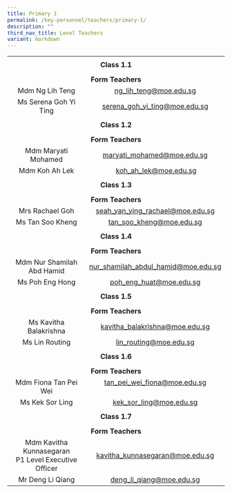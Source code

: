 ```yaml
---
title: Primary 1
permalink: /key-personnel/teachers/primary-1/
description: ""
third_nav_title: Level Teachers
variant: markdown
---
```

<table cellspacing="0" width="100%" border="0" style="margin-left: auto; margin-right: auto;">
<tbody>
<tr>
<td height="41" colspan="2" style="text-align: center;"><strong>Class 1.1</strong></td>
</tr>
<tr style="text-align: center;">
<td height="25" colspan="2" style="text-align: center;"><strong>Form Teachers</strong></td>
</tr>
<tr style="text-align: center;">
<td width="50%">Mdm Ng Lih Teng</td>
<td width="50%"><a href="mailto:ng_lih_teng@moe.edu.sg">ng_lih_teng@moe.edu.sg</a></td>
</tr>
<tr style="text-align: center;">
<td>
<div>Ms Serena Goh Yi Ting</div>
</td>
<td><a target="" href="mailto:serena_goh_yi_ting@moe.edu.sg">serena_goh_yi_ting@moe.edu.sg</a></td>
</tr>
<tr style="text-align: center;">
<td height="41" colspan="2" style="text-align: center;"><strong>Class 1.2</strong></td>
</tr>
<tr style="text-align: center;">
<td height="25" colspan="2" style="text-align: center;"><strong>Form Teachers</strong></td>
</tr>
<tr style="text-align: center;">
<td width="50%">Mdm Maryati Mohamed</td>
<td><a target="" href="mailto:maryati_mohamed@moe.edu.sg">maryati_mohamed@moe.edu.sg</a></td>
</tr>
<tr style="text-align: center;">
<td>
<div>Mdm Koh Ah Lek</div>
</td>
<td>
<div>&nbsp;<a target="" href="mailto:koh_ah_lek@moe.edu.sg">koh_ah_lek@moe.edu.sg</a></div>
</td>
</tr>
<tr style="text-align: center;">
<td height="41" colspan="2" style="text-align: center;"><strong>Class 1.3</strong></td>
</tr>
<tr style="text-align: center;">
<td height="25" colspan="2" style="text-align: center;"><strong>Form Teachers</strong></td>
</tr>


<tr style="text-align: center;">
<td>
<div>Mrs Rachael Goh</div>
</td>
<td><a target="" href="mailto:seah_yan_ying_rachael@moe.edu.sg">seah_yan_ying_rachael@moe.edu.sg</a></td>
</tr>
<tr style="text-align: center;">
<td>
<div>Ms Tan Soo Kheng</div>
</td>
<td><a target="" href="mailto:tan_soo_kheng@moe.edu.sg">tan_soo_kheng@moe.edu.sg</a></td>
</tr>
	
<tr style="text-align: center;">
<td height="41" colspan="2" style="text-align: center;"><strong>Class 1.4</strong></td>
</tr>
<tr style="text-align: center;">
<td height="25" colspan="2" style="text-align: center;"><strong>Form Teachers</strong></td>
</tr>
<tr style="text-align: center;">
<td width="50%">Mdm Nur Shamilah Abd Hamid</td>
<td width="50%"><a target="" href="mailto: nur_shamilah_abdul_hamid@moe.edu.sg">nur_shamilah_abdul_hamid@moe.edu.sg</a></td>
</tr>
<tr style="text-align: center;">
<td>
<div>Ms Poh Eng Hong</div>
</td>
<td>
<div><a target="" href="mailto:poh_eng_hong@moe.edu.sg">poh_eng_huat@moe.edu.sg</a></div>
</td>
</tr>
<tr style="text-align: center;">
<td height="41" colspan="2" style="text-align: center;"><strong>Class 1.5</strong></td>
</tr>
<tr style="text-align: center;">
<td height="25" colspan="2" style="text-align: center;"><strong>Form Teachers</strong></td>
</tr>
<tr style="text-align: center;">
<td width="50%">Ms Kavitha Balakrishna</td>
	
<td><a target="" href="mailto:kavitha_balakrishna@moe.edu.sg">kavitha_balakrishna@moe.edu.sg</a></td>
</tr>
<tr style="text-align: center;">
<td>
<div>Ms Lin Routing</div>
</td>
<td><a target="" href="mailto:lin_routing@moe.edu.sg">lin_routing@moe.edu.sg</a></td>
</tr>
<tr style="text-align: center;">
<td height="41" colspan="2" style="text-align: center;"><strong>Class 1.6</strong></td>
</tr>
<tr style="text-align: center;">
<td height="25" colspan="2" style="text-align: center;"><strong>Form Teachers</strong></td>
</tr>
<tr style="text-align: center;">
<td> Mdm Fiona Tan Pei Wei</td>
<td><a target="" href="mailto:tan_pei_wei_fiona@moe.edu.sg">tan_pei_wei_fiona@moe.edu.sg</a><br><br></td>
</tr>
<tr style="text-align: center;">
<td>
<div>Ms Kek Sor Ling</div>
</td>
<td><a target="" href="mailto:kek_sor_ling@moe.edu.sg">kek_sor_ling@moe.edu.sg</a></td>
</tr>
<tr style="text-align: center;">
<td height="41" colspan="2" style="text-align: center;"><strong>Class 1.7</strong></td>
</tr>
<tr style="text-align: center;">
<td height="25" colspan="2" style="text-align: center;"><strong>Form Teachers</strong></td>
</tr>
<tr style="text-align: center;">
<td width="50%">Mdm Kavitha Kunnasegaran <br>
P1 Level Executive Officer</td>
<td><a target="" href="mailto:kavitha_kunnasegaran@moe.edu.sg">kavitha_kunnasegaran@moe.edu.sg</a></td>
</tr>
<tr style="text-align: center;">
<td>Mr Deng Li Qiang</td>
<td>
<div><a target="" href="mailto:deng_li_qiang@moe.edu.sg">deng_li_qiang@moe.edu.sg</a></div>
</td>
</tr>
</tbody>
</table>